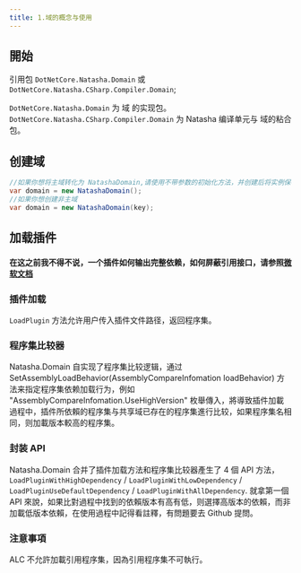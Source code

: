 ```yaml
---
title: 1.域的概念与使用
---
```


## 開始

引用包 `DotNetCore.Natasha.Domain` 或 `DotNetCore.Natasha.CSharp.Compiler.Domain`;

`DotNetCore.Natasha.Domain` 为 域 的实现包。
`DotNetCore.Natasha.CSharp.Compiler.Domain` 为 Natasha 编译单元与 域的粘合包。

## 创建域

```cs
//如果你想将主域转化为 NatashaDomain,请使用不带参数的初始化方法，并创建后将实例保存起来，不要重複创建。
var domain = new NatashaDomain();
//如果你想创建非主域
var domain = new NatashaDomain(key);
```

## 加载插件

#### 在这之前我不得不说，一个插件如何输出完整依赖，如何屏蔽引用接口，请参照[微软文档](https://learn.microsoft.com/en-us/dotnet/core/tutorials/creating-app-with-plugin-support#simple-plugin-with-no-dependencies)

### 插件加载

`LoadPlugin` 方法允许用户传入插件文件路径，返回程序集。

### 程序集比较器

Natasha.Domain 自实现了程序集比较逻辑，通过 SetAssemblyLoadBehavior(AssemblyCompareInfomation loadBehavior) 方法来指定程序集依赖加载行为，例如 "AssemblyCompareInfomation.UseHighVersion" 枚舉傳入，將導致插件加載過程中，插件所依賴的程序集与共享域已存在的程序集進行比较，如果程序集名相同，则加載版本較高的程序集。

### 封装 API

Natasha.Domain 合并了插件加载方法和程序集比较器產生了 4 個 API 方法，`LoadPluginWithHighDependency` / `LoadPluginWithLowDependency` / `LoadPluginUseDefaultDependency` / `LoadPluginWithAllDependency`.
就拿第一個 API 來說，如果比對過程中找到的依賴版本有高有低，则選擇高版本的依賴，而非加載低版本依賴，在使用過程中記得看註釋，有問題要去 Github 提問。

### 注意事項

ALC 不允許加載引用程序集，因為引用程序集不可執行。

